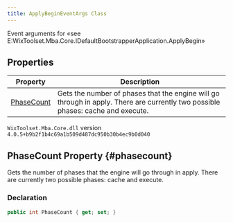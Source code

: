 ```yaml
---
title: ApplyBeginEventArgs Class
---
```

Event arguments for «see E:WixToolset.Mba.Core.IDefaultBootstrapperApplication.ApplyBegin»
## Properties
| Property | Description |
| ------ | ----------- |
| [PhaseCount](#phasecount) | Gets the number of phases that the engine will go through in apply. There are currently two possible phases: cache and execute. |
`WixToolset.Mba.Core.dll` version `4.0.5+b9b2f1b4c69a1b509d487dc950b30b4ec9b0d040`
## PhaseCount Property {#phasecount}
Gets the number of phases that the engine will go through in apply. There are currently two possible phases: cache and execute.
### Declaration
```cs
public int PhaseCount { get; set; }
```
